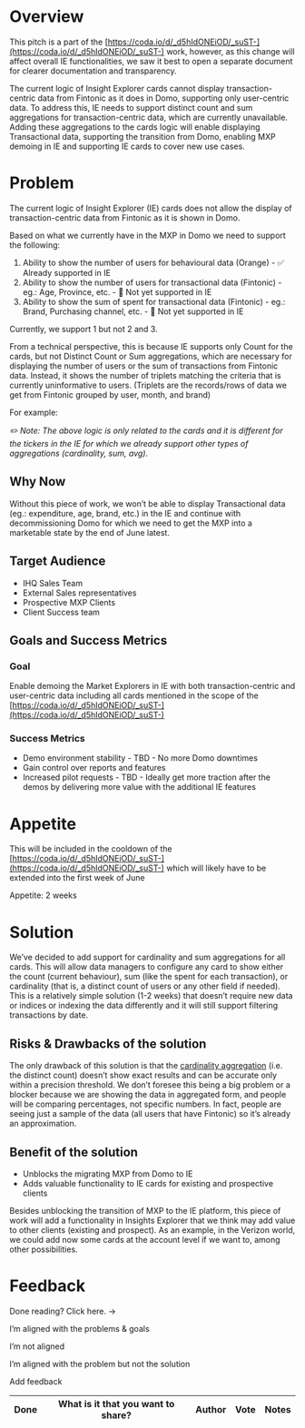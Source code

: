 # Overview

This pitch is a part of the [https://coda.io/d/_d5hIdONEiOD/_suST-](https://coda.io/d/_d5hIdONEiOD/_suST-) work, however, as this change will affect overall IE functionalities, we saw it best to open a separate document for clearer documentation and transparency. 

The current logic of Insight Explorer cards cannot display transaction-centric data from Fintonic as it does in Domo, supporting only user-centric data. To address this, IE needs to support distinct count and sum aggregations for transaction-centric data, which are currently unavailable. Adding these aggregations to the cards logic will enable displaying Transactional data, supporting the transition from Domo, enabling MXP demoing in IE and supporting IE cards to cover new use cases.

# Problem

The current logic of Insight Explorer (IE) cards does not allow the display of transaction-centric data from Fintonic as it is shown in Domo. 

Based on what we currently have in the MXP in Domo we need to support the following:

1. Ability to show the number of users for behavioural data (Orange) - ✅ Already supported in IE
2. Ability to show the number of users for transactional data (Fintonic) - eg.: Age, Province, etc. - 🔴 Not yet supported in IE
3. Ability to show the sum of spent for transactional data (Fintonic) - eg.: Brand, Purchasing channel, etc. - 🔴 Not yet supported in IE

Currently, we support 1 but not 2 and 3.

From a technical perspective, this is because IE supports only Count for the cards, but not Distinct Count or Sum aggregations, which are necessary for displaying the number of users or the sum of transactions from Fintonic data. Instead, it shows the number of triplets matching the criteria that is currently uninformative to users. (Triplets are the records/rows of data we get from Fintonic grouped by user, month, and brand)

For example: 



*✏️ Note: The above logic is only related to the cards and it is different for the tickers in the IE for which we already support other types of aggregations (cardinality, sum, avg).*

## **Why Now**

Without this piece of work, we won’t be able to display Transactional data (eg.: expenditure, age, brand, etc.) in the IE and continue with decommissioning Domo for which we need to get the MXP into a marketable state by the end of June latest. 

## Target Audience

- IHQ Sales Team
- External Sales representatives
- Prospective MXP Clients
- Client Success team

## Goals and Success Metrics

### Goal

Enable demoing the Market Explorers in IE with both transaction-centric and user-centric data including all cards mentioned in the scope of the [https://coda.io/d/_d5hIdONEiOD/_suST-](https://coda.io/d/_d5hIdONEiOD/_suST-) 

### Success Metrics

- Demo environment stability - TBD - No more Domo downtimes
- Gain control over reports and features 
- Increased pilot requests - TBD - Ideally get more traction after the demos by delivering more value with the additional IE features



# Appetite

This will be included in the cooldown of the [https://coda.io/d/_d5hIdONEiOD/_suST-](https://coda.io/d/_d5hIdONEiOD/_suST-) which will likely have to be extended into the first week of June

Appetite: 2 weeks



# Solution

We’ve decided to add support for cardinality and sum aggregations for all cards. This will allow data managers to configure any card to show either the count (current behaviour), sum (like the spent for each transaction), or cardinality (that is, a distinct count of users or any other field if needed).  
This is a relatively simple solution (1-2 weeks) that doesn’t require new data or indices or indexing the data differently and it will still support filtering transactions by date.

## Risks & Drawbacks of the solution

The only drawback of this solution is that the [cardinality aggregation](https://www.elastic.co/guide/en/elasticsearch/reference/8.9/search-aggregations-metrics-cardinality-aggregation.html) (i.e. the distinct count) doesn’t show exact results and can be accurate only within a precision threshold. We don’t foresee this being a big problem or a blocker because we are showing the data in aggregated form, and people will be comparing percentages, not specific numbers. In fact, people are seeing just a sample of the data (all users that have Fintonic) so it’s already an approximation.

## Benefit of the solution

- Unblocks the migrating MXP from Domo to IE
- Adds valuable functionality to IE cards for existing and prospective clients 

Besides unblocking the transition of MXP to the IE platform, this piece of work will add a functionality in Insights Explorer that we think may add value to other clients (existing and prospect). As an example, in the Verizon world, we could add now some cards at the account level if we want to, among other possibilities.



# Feedback

Done reading? Click here. → 

 I’m aligned with the problems & goals

 I’m not aligned

 I’m aligned with the problem but not the solution

Add feedback

| Done | What is it that you want to share? | Author | Vote | Notes |
| --- | --- | --- | --- | --- |